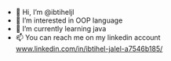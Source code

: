 - 👋 Hi, I’m @ibtiheljl
- 👀 I’m interested in OOP language
- 🌱 I’m currently learning java
- 📫 You can reach me on my linkedin account www.linkedin.com/in/ibtihel-jalel-a7546b185/

<!---
ibtiheljl/ibtiheljl is a ✨ special ✨ repository because its `README.md` (this file) appears on your GitHub profile.
You can click the Preview link to take a look at your changes.
--->
